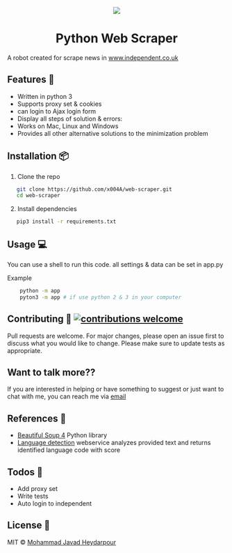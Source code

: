 

<p align="center">
	<a href="https://www.hackerrank.com/profile/kumbonghermann"><img src="assets/images/circuit.jpg" ></a>
</p>
<h1 align="center">
    Python Web Scraper 
</h1>


A robot created for scrape news in  www.independent.co.uk

## Features :gem:
   * Written in  python 3
   * Supports proxy set & cookies
   * can login to Ajax login form
   * Display all steps of solution & errors:
   * Works on Mac, Linux and Windows
   * Provides all other alternative solutions to the minimization problem
   
## Installation :package:
1. Clone the repo
```bash
   git clone https://github.com/x004A/web-scraper.git
   cd web-scraper
```
2. Install dependencies
```bash
   pip3 install -r requirements.txt
```

## Usage :computer:
You can use a shell to run this code. all settings & data can be set in app.py


Example
```bash
    python -m app
    pyton3 -m app # if use python 2 & 3 in your computer
```

   
## Contributing  :gift: [![contributions welcome](https://img.shields.io/badge/contributions-welcome-brightgreen.svg?style=flat)](https://github.com/dwyl/esta/issues)
Pull requests are welcome. For major changes, please open an issue first to discuss what you would like to change.
Please make sure to update tests as appropriate.

## Want to talk more??
 If you are interested in helping or have something to suggest or just want to chat with me, you can reach me via [email](javad.x004a@gmail.com)


## References :book:
* [Beautiful Soup 4](https://www.crummy.com/software/BeautifulSoup/bs4/doc/) Python library 
* [Language detection](https://detectlanguage.com/)    webservice analyzes provided text and returns identified language code with score


## Todos :pencil:
 - Add proxy set
 - Write tests
 - Auto login to independent


License :key:
----

MIT &copy; [Mohammad Javad Heydarpour](https://github.com/x004A)



